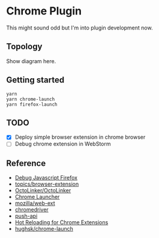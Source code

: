 # Chrome Plugin
This might sound odd but I'm into plugin development now.

## Topology
Show diagram here.

## Getting started
```
yarn
yarn chrome-launch
yarn firefox-launch
```

## TODO
 - [x] Deploy simple browser extension in chrome browser
 - [ ] Debug chrome extension in WebStorm

## Reference
 - [Debug Javascript Firefox](https://www.jetbrains.com/help/webstorm/debugging-javascript-in-firefox.html)
 - [topics/browser-extension](https://github.com/topics/browser-extension)
 - [OctoLinker/OctoLinker](https://github.com/OctoLinker/OctoLinker)
 - [Chrome Launcher](https://www.npmjs.com/package/chrome-launcher)
 - [mozilla/web-ext](https://github.com/mozilla/web-ext)
 - [chromedriver](https://www.npmjs.com/package/chromedriver)
 - [push-api](https://www.w3.org/TR/push-api/#dfn-push-services)
 - [Hot Reloading for Chrome Extensions](https://60devs.com/hot-reloading-for-chrome-extensions.html)
 - [hughsk/chrome-launch](https://github.com/hughsk/chrome-launch)